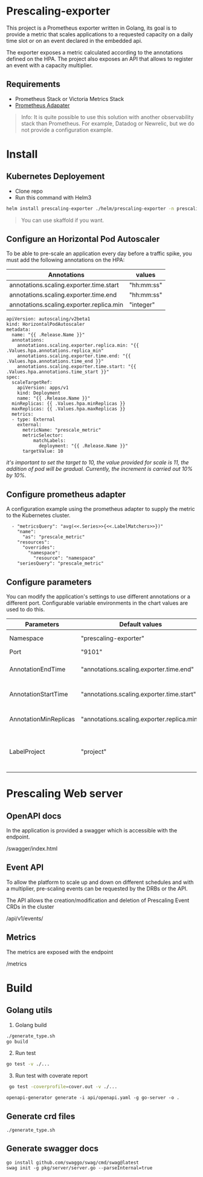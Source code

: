 # Prescaling-exporter

This project is a Prometheus exporter written in Golang, its goal is to provide a metric that scales applications to a requested capacity on a daily time slot or on an event declared in the embedded api. 

The exporter exposes a metric calculated according to the annotations defined on the HPA. The project also exposes an API that allows to register an event with a capacity multiplier.

## Requirements

   - Prometheus Stack or Victoria Metrics Stack
   - [Prometheus Adapater](https://github.com/kubernetes-sigs/prometheus-adapter) 

> Info: It is quite possible to use this solution with another observability stack than Prometheus. For example, Datadog or Newrelic, but we do not provide a configuration example.

# Install
## Kubernetes Deployement

- Clone repo
- Run this command with Helm3

```bash
helm install prescaling-exporter ./helm/prescaling-exporter -n prescaling-exporter --create-namespace
```

> You can use skaffold if you want.

## Configure an Horizontal Pod Autoscaler

To be able to pre-scale an application every day before a traffic spike, you must add the
following annotations on the HPA:

Annotations | values
--- | --- 
annotations.scaling.exporter.time.start | "hh:mm:ss"
annotations.scaling.exporter.time.end | "hh:mm:ss"
annotations.scaling.exporter.replica.min  | "integer"


```
apiVersion: autoscaling/v2beta1
kind: HorizontalPodAutoscaler
metadata:
  name: "{{ .Release.Name }}"
  annotations:
    annotations.scaling.exporter.replica.min: "{{ .Values.hpa.annotations.replica_min"
    annotations.scaling.exporter.time.end: "{{ .Values.hpa.annotations.time_end }}"
    annotations.scaling.exporter.time.start: "{{ .Values.hpa.annotations.time_start }}"
spec:
  scaleTargetRef:
    apiVersion: apps/v1
    kind: Deployment
    name: "{{ .Release.Name }}"
  minReplicas: {{ .Values.hpa.minReplicas }}
  maxReplicas: {{ .Values.hpa.maxReplicas }}
  metrics:
  - type: External
    external:
      metricName: "prescale_metric"
      metricSelector:
          matchLabels:
            deployment: "{{ .Release.Name }}"
      targetValue: 10
```

*it's important to set the target to 10, the value provided for scale is 11, the addition of pod will be gradual. Currently, the increment is carried out 10% by 10%.*

## Configure prometheus adapter

A configuration example using the prometheus adapter to supply the metric to the Kubernetes cluster. 

```
  - "metricsQuery": "avg(<<.Series>>{<<.LabelMatchers>>})"
    "name":
      "as": "prescale_metric"
    "resources":
      "overrides":
        "namespace":
          "resource": "namespace"
    "seriesQuery": "prescale_metric"
```

## Configure parameters 

You can modify the application's settings to use different annotations or a different port. Configurable variable environments in the chart values are used to do this.

Parameters            | Default values                            | Comment
---                   | ---                                       | --- 
Namespace             | "prescaling-exporter"                     | Namespace for PrescalingEvent
Port                  | "9101"                                    | Application port
AnnotationEndTime     | "annotations.scaling.exporter.time.end"   | Annotation end in HPA for create metrique
AnnotationStartTime   | "annotations.scaling.exporter.time.start" | Annotation start in HPA for create metrique
AnnotationMinReplicas | "annotations.scaling.exporter.replica.min"| Annotation in min HPA for create metrique
LabelProject          | "project"                                 | label k8s where to retrieve the value for the project label of the metric

# Prescaling Web server
## OpenAPI docs

In the application is provided a swagger which is accessible with the endpoint. 

/swagger/index.html

## Event API 

To allow the platform to scale up and down on different schedules and with a multiplier, pre-scaling events can be requested by the DRBs or the API.

The API allows the creation/modification and deletion of Prescaling Event CRDs in the cluster

/api/v1/events/

## Metrics

The metrics are exposed with the endpoint

/metrics

# Build
## Golang utils 

1. Golang build 

```bash
./generate_type.sh
go build
```

2. Run test

```bash
go test -v ./...
```
3. Run test with coverate report

```bash
 go test -coverprofile=cover.out -v ./...   
```

```
openapi-generator generate -i api/openapi.yaml -g go-server -o .
```

## Generate crd files

```
./generate_type.sh
```

## Generate swagger docs

```
go install github.com/swaggo/swag/cmd/swag@latest
swag init -g pkg/server/server.go --parseInternal=true
```
